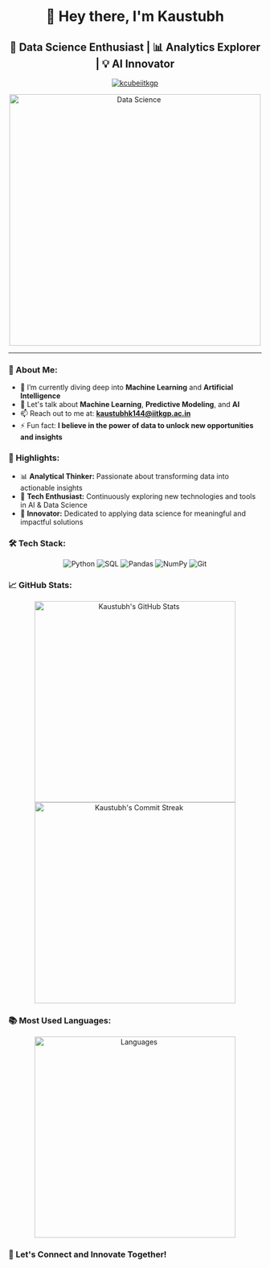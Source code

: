 <h1 align="center">👋 Hey there, I'm Kaustubh </h1>
<h2 align="center">🚀 Data Science Enthusiast | 📊 Analytics Explorer | 💡 AI Innovator</h2>
<p align="center">
  <a href="https://linkedin.com/in/kcubeiitkgp" target="blank"><img src="https://img.shields.io/badge/LinkedIn-0077B5?style=for-the-badge&logo=linkedin&logoColor=white" alt="kcubeiitkgp"/></a>
</p>

<p align="center">
  <img width="500" src="https://cdn.dribbble.com/users/2646423/screenshots/5507196/media/445dbbdbda3a7a6d89697ebf610a0c5c.gif" alt="Data Science">
</p>

---

### 📘 About Me:
- 🌱 I’m currently diving deep into **Machine Learning** and **Artificial Intelligence**
- 💬 Let's talk about **Machine Learning**, **Predictive Modeling**, and **AI**
- 📫 Reach out to me at: **kaustubhk144@iitkgp.ac.in**
- ⚡ Fun fact: **I believe in the power of data to unlock new opportunities and insights**

### 🌟 Highlights:
- 📊 **Analytical Thinker:** Passionate about transforming data into actionable insights
- 🤖 **Tech Enthusiast:** Continuously exploring new technologies and tools in AI & Data Science
- 🚀 **Innovator:** Dedicated to applying data science for meaningful and impactful solutions

### 🛠 Tech Stack:
<p align="center">
  <img src="https://img.shields.io/badge/Python-3776AB?style=for-the-badge&logo=python&logoColor=white" alt="Python"/>
  <img src="https://img.shields.io/badge/SQL-4479A1?style=for-the-badge&logo=MySQL&logoColor=white" alt="SQL"/>
  <img src="https://img.shields.io/badge/Pandas-150458?style=for-the-badge&logo=pandas&logoColor=white" alt="Pandas"/>
  <img src="https://img.shields.io/badge/NumPy-013243?style=for-the-badge&logo=numpy&logoColor=white" alt="NumPy"/>
  <img src="https://img.shields.io/badge/Git-F05032?style=for-the-badge&logo=git&logoColor=white" alt="Git"/>
  <!-- Feel free to add more badges -->
</p>

### 📈 GitHub Stats:
<p align="center">
  <img src="https://github-readme-stats.vercel.app/api?username=kcubeiitkgp&show_icons=true&theme=synthwave" alt="Kaustubh's GitHub Stats" width="400">
  <img src="https://github-readme-streak-stats.herokuapp.com/?user=kcubeiitkgp&theme=synthwave" alt="Kaustubh's Commit Streak" width="400">
</p>

### 📚 Most Used Languages:
<p align="center">
  <img src="https://github-readme-stats.vercel.app/api/top-langs/?username=kcubeiitkgp&layout=compact&theme=synthwave" alt="Languages" width="400">
</p>


### 🎉 Let's Connect and Innovate Together!
